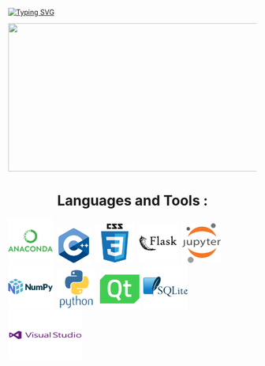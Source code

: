 
 [![Typing SVG](https://readme-typing-svg.herokuapp.com?color=%2336BCF7&lines=Computer+science)](https://git.io/typing-svg)
<div align="center">
  <img src="https://media.giphy.com/media/dWesBcTLavkZuG35MI/giphy.gif" width="600" height="300"/>
</div>
<div>
<h1 align="center">   Languages and Tools : </h1>
<img src="https://github.com/devicons/devicon/blob/master/icons/anaconda/anaconda-original-wordmark.svg" title="Anaconda" alt="Anaconda" width="90" height="90"/>&nbsp;
<img src="https://github.com/devicons/devicon/blob/master/icons/cplusplus/cplusplus-original.svg" title="C-plusplus" alt="C-plusplus" width="70" height="70"/>&nbsp;
<img src="https://github.com/devicons/devicon/blob/master/icons/css3/css3-original-wordmark.svg" title="css" alt="css" width="80" height="80"/>&nbsp;
<img src="https://github.com/devicons/devicon/blob/master/icons/flask/flask-original-wordmark.svg" title="flask" alt="flask" width="80" height="80"/>&nbsp;
<img src="https://github.com/devicons/devicon/blob/master/icons/jupyter/jupyter-original-wordmark.svg" title="jupyter" alt="jupyter" width="80" height="80"/>&nbsp;
<img src="https://github.com/devicons/devicon/blob/master/icons/numpy/numpy-original-wordmark.svg" title="numpy" alt="numpy" width="90" height="90"/>&nbsp;
<img src="https://github.com/devicons/devicon/blob/master/icons/python/python-original-wordmark.svg" title="python" alt="python" width="80" height="80"/>&nbsp;
<img src="https://github.com/devicons/devicon/blob/master/icons/qt/qt-original.svg" title="qt" alt="qt" width="80" height="80"/>&nbsp;
<img src="https://github.com/devicons/devicon/blob/master/icons/sqlite/sqlite-original-wordmark.svg" title="sqlite" alt="sqlite" width="90" height="90"/>&nbsp;
<img src="https://github.com/devicons/devicon/blob/master/icons/visualstudio/visualstudio-plain-wordmark.svg" title="vs" alt="vs" width="150" height="100"/>&nbsp;
</div>







